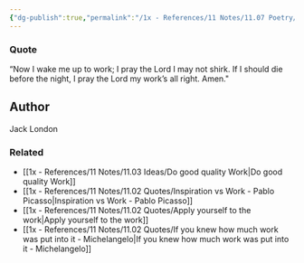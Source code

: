 ```yaml
---
{"dg-publish":true,"permalink":"/1x - References/11 Notes/11.07 Poetry/I pray the Lord my works all right - Jack London/","title":"I pray the Lord my works all right - Jack London","noteIcon":"","created":"2022-11-05T12:03:07.000+03:00","updated":"2024-02-14T20:18:17.959+03:00"}
---
```



### Quote
“Now I wake me up to work;
I pray the Lord I may not shirk.
If I should die before the night,
I pray the Lord my work’s all right.
Amen."

## Author 
Jack London 

### Related
- [[1x - References/11 Notes/11.03 Ideas/Do good quality Work\|Do good quality Work]]
- [[1x - References/11 Notes/11.02 Quotes/Inspiration vs Work - Pablo Picasso\|Inspiration vs Work - Pablo Picasso]]
- [[1x - References/11 Notes/11.02 Quotes/Apply yourself to the work\|Apply yourself to the work]]
- [[1x - References/11 Notes/11.02 Quotes/If you knew how much work was put into it - Michelangelo\|If you knew how much work was put into it - Michelangelo]]